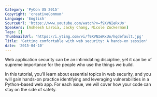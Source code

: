 ```yaml
---
Category: 'PyCon US 2015'
Copyright: 'creativeCommon'
Language: 'English'
SourceUrl: 'https://www.youtube.com/watch?v=f9XVNIeRxUo'
Speakers: [Asheesh Laroia, Jacky Chang, Nicole Zuckerman]
Tags: []
ThumbnailUrl: 'https://i.ytimg.com/vi/f9XVNIeRxUo/hqdefault.jpg'
Title: 'Getting comfortable with web security: A hands-on session'
date: '2015-04-10'
---
```

Web application security can be an intimidating discipline, yet it can be of supreme importance for the people who use the things we build.

In this tutorial, you'll learn about essential topics in web security, and you will gain hands-on practice identifying and leveraging vulnerabilities in a Python-based web app. For each issue, we will cover how your code can stay on the side of safety.
